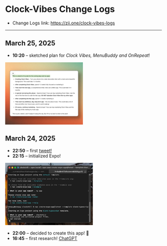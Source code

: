 # Clock-Vibes Change Logs
- Change Logs link: https://zii.one/clock-vibes-logs
_________

## March 25, 2025
- **10:20** – sketched plan for *Clock Vibes, MenuBuddy and OnRepeat*!
<img src="./images/sketched-plan.jpg" alt="expo-init" height="200">

## March 24, 2025
- **22:50** – first [tweet!](https://x.com/onequy/status/1904199117225775266)
- **22:15** – initialized Expo!
<img src="./images/expo-init.jpg" alt="expo-init" height="200">

- **22:00** – decided to create this app! 🚀
- **16:45** – first research! [ChatGPT](https://chatgpt.com/share/67e12997-1fe4-8002-ab76-5ac3177fa2f8)
